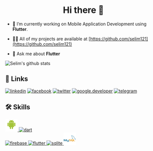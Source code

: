 <h1 align="center">Hi there 👋</h1>

- 🔭 I’m currently working on Mobile Application Development using **Flutter**.

- 👨‍💻 All of my projects are available at [https://github.com/selim121](https://github.com/selim121)

- 💬 Ask me about **Flutter**

![Selim's github stats](https://github-readme-stats.vercel.app/api?username=selim121&show_icons=true&theme=react)

## 🔗 Links
[![linkedin](https://img.shields.io/badge/linkedin-0A66C2?style=for-the-badge&logo=linkedin&logoColor=white)](https://www.linkedin.com/in/selimhossain-sh1/)
[![facebook](https://img.shields.io/badge/facebook-fff?style=for-the-badge&logo=facebook&logoColor=black)](https://www.facebook.com/selimhossain.sh1/)
[![twitter](https://img.shields.io/badge/twitter-1DA1F2?style=for-the-badge&logo=twitter&logoColor=white)](https://twitter.com/selim_hossain1)
[![google.developer](https://img.shields.io/badge/google.developer-1DA1F2?style=for-the-badge&logo=google.developer&logoColor=black)](https://g.dev/selimhossain)
[![telegram](https://img.shields.io/badge/telegram-1DA1F2?style=for-the-badge&logo=telegram&logoColor=white)](https://t.me/selim_hossain)


## 🛠 Skills

 <a href="https://developer.
 .com" target="_blank"> <img src="https://raw.githubusercontent.com/devicons/devicon/master/icons/android/android-original-wordmark.svg" alt="android" width="40" height="40"/> </a>
 <a href="https://dart.dev" target="_blank"> <img src="https://www.vectorlogo.zone/logos/dartlang/dartlang-icon.svg" alt="dart" width="40" height="40"/></a>  
<a href="https://firebase.google.com/" target="_blank"> <img src="https://www.vectorlogo.zone/logos/firebase/firebase-icon.svg" alt="firebase" width="40" height="40"/> </a>
<a href="https://flutter.dev" target="_blank"> <img src="https://www.vectorlogo.zone/logos/flutterio/flutterio-icon.svg" alt="flutter" width="40" height="40"/> </a>
<a href="https://www.sqlite.org/" target="_blank"> <img src="https://www.vectorlogo.zone/logos/sqlite/sqlite-icon.svg" alt="sqlite" width="40" height="40"/> </a>
<a href="https://www.mysql.com/" target="_blank"> <img src="https://raw.githubusercontent.com/devicons/devicon/master/icons/mysql/mysql-original-wordmark.svg" alt="mysql" width="40" height="40"/> </a>

